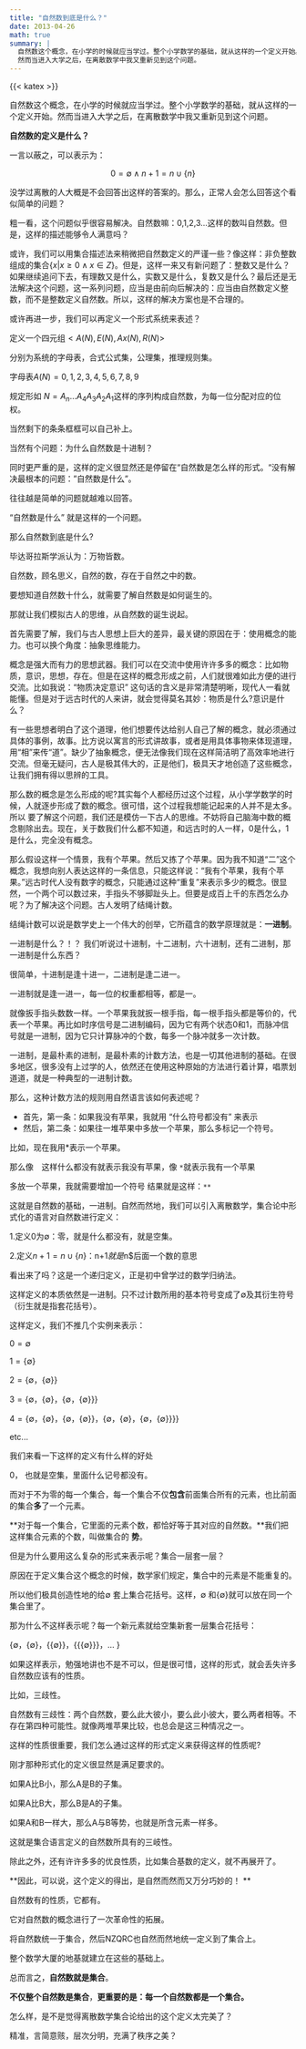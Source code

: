 ```yaml
---
title: "自然数到底是什么？"
date: 2013-04-26
math: true
summary: |
  自然数这个概念，在小学的时候就应当学过。整个小学数学的基础，就从这样的一个定义开始。
  然而当进入大学之后，在离散数学中我又重新见到这个问题。
---
```


{{< katex >}}

自然数这个概念，在小学的时候就应当学过。整个小学数学的基础，就从这样的一个定义开始。然而当进入大学之后，在离散数学中我又重新见到这个问题。


**自然数的定义是什么？**

一言以蔽之，可以表示为：

$$
0=∅ ∧ n+1=n∪\{n\}
$$

没学过离散的人大概是不会回答出这样的答案的。那么，正常人会怎么回答这个看似简单的问题？
 

粗一看，这个问题似乎很容易解决。自然数嘛：0,1,2,3…这样的数叫自然数。但是，这样的描述能够令人满意吗？

或许，我们可以用集合描述法来稍微把自然数定义的严谨一些？像这样：非负整数组成的集合$\{x|x≥0∧x∈Z\}$。但是，这样一来又有新问题了：整数又是什么？如果继续追问下去，有理数又是什么，实数又是什么，复数又是什么？最后还是无法解决这个问题，这一系列问题，应当是由前向后解决的：应当由自然数定义整数，而不是整数定义自然数。所以，这样的解决方案也是不合理的。

 

或许再进一步，我们可以再定义一个形式系统来表述？

定义一个四元组$<A(N),E(N),Ax(N),R(N)>$

分别为系统的字母表，合式公式集，公理集，推理规则集。

字母表$A(N)={0,1,2,3,4,5,6,7,8,9}$

规定形如 $N= A_n …A_4 A_3 A_2A_1$这样的序列构成自然数，为每一位分配对应的位权。

当然剩下的条条框框可以自己补上。

当然有个问题：为什么自然数是十进制？

同时更严重的是，这样的定义很显然还是停留在“自然数是怎么样的形式。“没有解决最根本的问题：”自然数是什么”。


往往越是简单的问题就越难以回答。

“自然数是什么” 就是这样的一个问题。

 

那么自然数到底是什么?

毕达哥拉斯学派认为：万物皆数。

自然数，顾名思义，自然的数，存在于自然之中的数。

要想知道自然数十什么，就需要了解自然数是如何诞生的。

那就让我们模拟古人的思维，从自然数的诞生说起。

 

首先需要了解，我们与古人思想上巨大的差异，最关键的原因在于：使用概念的能力。也可以换个角度：抽象思维能力。

概念是强大而有力的思想武器。我们可以在交流中使用许许多多的概念：比如物质，意识，思想，存在。但是在这样的概念形成之前，人们就很难如此方便的进行交流。比如我说：“物质决定意识” 这句话的含义是非常清楚明晰，现代人一看就能懂。但是对于远古时代的人来讲，就会觉得莫名其妙：物质是什么?意识是什么？

有一些思想者明白了这个道理，他们想要传达给别人自己了解的概念，就必须通过具体的事例，故事。比方说以寓言的形式讲故事，或者是用具体事物来体现道理，用“相”来传“道”。缺少了抽象概念，便无法像我们现在这样简洁明了高效率地进行交流。但毫无疑问，古人是极其伟大的，正是他们，极具天才地创造了这些概念，让我们拥有得以思辨的工具。

那么数的概念是怎么形成的呢?其实每个人都经历过这个过程，从小学学数学的时候，人就逐步形成了数的概念。很可惜，这个过程我想能记起来的人并不是太多。所以 要了解这个问题，我们还是模仿一下古人的思维。不妨将自己脑海中数的概念剔除出去。现在，关于数我们什么都不知道，和远古时的人一样，0是什么，1是什么，完全没有概念。

那么假设这样一个情景，我有个苹果。然后又拣了个苹果。因为我不知道“二”这个概念，我想向别人表达这样的一条信息，只能这样说：“我有个苹果，我有个苹果。”远古时代人没有数字的概念，只能通过这种“重复”来表示多少的概念。很显然，一个两个可以数过来，手指头不够脚趾头上。但要是成百上千的东西怎么办呢？为了解决这个问题。古人发明了结绳计数。

结绳计数可以说是数学史上一个伟大的创举，它所蕴含的数学原理就是：**一进制**。

一进制是什么？！？ 我们听说过十进制，十二进制，六十进制，还有二进制，那一进制是什么东西？

很简单，十进制是逢十进一，二进制是逢二进一。

一进制就是逢一进一，每一位的权重都相等，都是一。

        

就像扳手指头数数一样。一个苹果我就扳一根手指，每一根手指头都是等价的，代表一个苹果。再比如时序信号是二进制编码，因为它有两个状态0和1，而脉冲信号就是一进制，因为它只计算脉冲的个数，每多一个脉冲就多一次计数。

一进制，是最朴素的进制，是最朴素的计数方法，也是一切其他进制的基础。在很多地区，很多没有上过学的人，依然还在使用这种原始的方法进行着计算，唱票划道道，就是一种典型的一进制计数。



那么，这种计数方法的规则用自然语言该如何表述呢？

* 首先，第一条：如果我没有苹果，我就用 “什么符号都没有” 来表示
* 然后，第二条：如果往一堆苹果中多放一个苹果，那么多标记一个符号。

 

比如，现在我用*表示一个苹果。

那么像`  `这样什么都没有就表示我没有苹果，像 `*`就表示我有一个苹果

多放一个苹果，我就需要增加一个符号 结果就是这样：`**`

 

这就是自然数的基础，一进制。自然而然地，我们可以引入离散数学，集合论中形式化的语言对自然数进行定义：

1.定义0为∅：零，就是什么都没有，就是空集。

2.定义$n+1=n∪\{n\}：$n+1$就是$n$后面一个数的意思

 

看出来了吗？这是一个递归定义，正是初中曾学过的数学归纳法。

这样定义的本质依然是一进制。只不过计数所用的基本符号变成了∅及其衍生符号（衍生就是指套花括号）。

这样定义，我们不推几个实例来表示：

$0 = ∅$

$1=\{∅\}$

$2=\{∅，\{∅\}\}$

$3=\{∅，\{∅\}，\{∅，\{∅\}\}\}$

$4=\{∅，\{∅\}，\{∅，\{∅\}\}，\{∅，\{∅\}，\{∅，\{∅\}\}\} \}$

 etc...

我们来看一下这样的定义有什么样的好处

0， 也就是空集，里面什么记号都没有。

而对于不为零的每一个集合，每一个集合不仅**包含**前面集合所有的元素，也比前面的集合**多**了一个元素。

**对于每一个集合，它里面的元素个数，都恰好等于其对应的自然数。**我们把这样集合元素的个数，叫做集合的 **势**。

 

但是为什么要用这么复杂的形式来表示呢？集合一层套一层？

原因在于定义集合这个概念的时候，数学家们规定，集合中的元素是不能重复的。

所以他们极具创造性地的给∅ 套上集合花括号。这样，∅ 和{∅}就可以放在同一个集合里了。

 

那为什么不这样表示呢？每一个新元素就给空集新套一层集合花括号：

{∅，{∅}，{{∅}}，{{{∅}}}，… }

如果这样表示，勉强地讲也不是不可以，但是很可惜，这样的形式，就会丢失许多自然数应该有的性质。

比如，三歧性。

自然数有三歧性：两个自然数，要么此大彼小，要么此小彼大，要么两者相等。不存在第四种可能性。就像两堆苹果比较，也总会是这三种情况之一。

这样的性质很重要，我们怎么通过这样的形式定义来获得这样的性质呢?

刚才那种形式化的定义很显然是满足要求的。

如果A比B小，那么A是B的子集。

如果A比B大，那么B是A的子集。

如果A和B一样大，那么A与B等势，也就是所含元素一样多。

这就是集合语言定义的自然数所具有的三岐性。

除此之外，还有许许多多的优良性质，比如集合基数的定义，就不再展开了。

**因此，可以说，这个定义的得出，是自然而然而又万分巧妙的！ **

自然数有的性质，它都有。

它对自然数的概念进行了一次革命性的拓展。

将自然数统一于集合，然后NZQRC也自然而然地统一定义到了集合上。

整个数学大厦的地基就建立在这些的基础上。

总而言之，**自然数就是集合**。

**不仅整个自然数是集合**，**更重要的是：每一个自然数都是一个集合。**

 

怎么样，是不是觉得离散数学集合论给出的这个定义太完美了？

精准，言简意赅，层次分明，充满了秩序之美？



